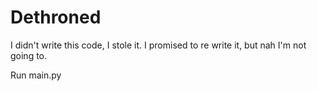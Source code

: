 # Dethroned

I didn't write this code, I stole it. I promised to re write it, but nah I'm not going to.

Run main.py
